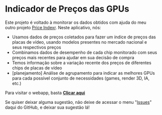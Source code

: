# Indicador de Preços das GPUs

Este projeto é voltado à monitorar os dados obtidos com ajuda do meu outro projeto [Price Indexr](https://github.com/VFLins/Price_indexr/tree/central). Neste aplicativo, nós:

- Usamos dados de preços coletados para fazer um índice de preços das placas de vídeo, usando modelos presentes no mercado nacional e seus respectivos preços
- Combinamos dados de desempenho de cada chip monitorado com seus preços mais recentes para ajudar em sua decisão de compra
- Temos informação sobre a variação recente dos preços de diferentes chips de placas de vídeo
- [planejamento] Análise de agrupamento para indicar as melhores GPUs para cada possível conjunto de necessidades (games, render 3D, IA, etc.)

Para visitar o webapp, basta **[Clicar aqui](https://vflins.github.io/gpu_prices)**

Se quiser deixar alguma sugestão, não deixe de acessar o menu "[Issues](https://github.com/VFLins/Prind_Monitor/issues)" daqui do GitHub, e deixar sua sugestão lá!
